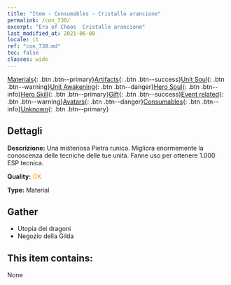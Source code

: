 ```yaml
---
title: "Item - Consumables - Cristallo arancione"
permalink: /con_730/
excerpt: "Era of Chaos  Cristallo arancione"
last_modified_at: 2021-06-08
locale: it
ref: "con_730.md"
toc: false
classes: wide
---
```

 [Materials](/ItemsIT/){: .btn .btn--primary}[Artifacts](/ItemsIT/Artifacts/){: .btn .btn--success}[Unit Soul](/ItemsIT/UnitSoul/){: .btn .btn--warning}[Unit Awakening](/ItemsIT/UnitAwakening/){: .btn .btn--danger}[Hero Soul](/ItemsIT/HeroSoul/){: .btn .btn--info}[Hero Skill](/ItemsIT/HeroSkill/){: .btn .btn--primary}[Gift](/ItemsIT/Gift/){: .btn .btn--success}[Event related](/ItemsIT/Events/){: .btn .btn--warning}[Avatars](/ItemsIT/Avatars/){: .btn .btn--danger}[Consumables](/ItemsIT/Consumables/){: .btn .btn--info}[Unknown](/ItemsIT/Unknown/){: .btn .btn--primary}

## Dettagli
 **Descrizione:** Una misteriosa Pietra runica. Migliora enormemente la conoscenza delle tecniche delle tue unità. Fanne uso per ottenere 1.000 ESP tecnica.

 **Quality:** <span style="color: #FF8C00">OK</span>

 **Type:** Material

## Gather

*    Utopia dei dragoni 
*    Negozio della Gilda 

## This item contains:

  None

